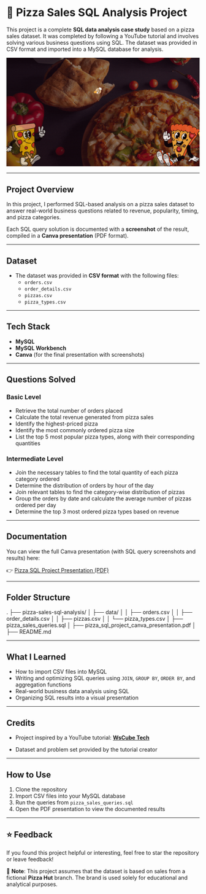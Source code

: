 # 🍕 Pizza Sales SQL Analysis Project

This project is a complete **SQL data analysis case study** based on a pizza sales dataset. It was completed by following a YouTube tutorial and involves solving various business questions using SQL. The dataset was provided in CSV format and imported into a MySQL database for analysis.

[![View Presentation](./preview_slide.gif)](./pizza_sales_project_canva_presentation-compressed.pdf)



---

##  Project Overview

In this project, I performed SQL-based analysis on a pizza sales dataset to answer real-world business questions related to revenue, popularity, timing, and pizza categories. 

Each SQL query solution is documented with a **screenshot** of the result, compiled in a **Canva presentation** (PDF format).

---

##  Dataset

- The dataset was provided in **CSV format** with the following files:
  - `orders.csv`
  - `order_details.csv`
  - `pizzas.csv`
  - `pizza_types.csv`

---

##  Tech Stack

- **MySQL**
- **MySQL Workbench**
- **Canva** (for the final presentation with screenshots)

---

##   Questions Solved

###  Basic Level

-  Retrieve the total number of orders placed  
-  Calculate the total revenue generated from pizza sales  
-  Identify the highest-priced pizza  
-  Identify the most commonly ordered pizza size  
-  List the top 5 most popular pizza types, along with their corresponding quantities  

###  Intermediate Level

-  Join the necessary tables to find the total quantity of each pizza category ordered  
-  Determine the distribution of orders by hour of the day  
-  Join relevant tables to find the category-wise distribution of pizzas  
-  Group the orders by date and calculate the average number of pizzas ordered per day  
-  Determine the top 3 most ordered pizza types based on revenue  

---

##  Documentation

You can view the full Canva presentation (with SQL query screenshots and results) here:

👉 [Pizza SQL Project Presentation (PDF)](./pizza_sales_project_canva_presentation-compressed.pdf)

---

##  Folder Structure
.
├── pizza-sales-sql-analysis/
│ ├── data/
│ │ ├── orders.csv
│ │ ├── order_details.csv
│ │ ├── pizzas.csv
│ │ └── pizza_types.csv
│ ├── pizza_sales_queries.sql
│ ├── pizza_sql_project_canva_presentation.pdf
│ ├── README.md


---

##  What I Learned

- How to import CSV files into MySQL
- Writing and optimizing SQL queries using `JOIN`, `GROUP BY`, `ORDER BY`, and aggregation functions
- Real-world business data analysis using SQL
- Organizing SQL results into a visual presentation

---

##  Credits

- Project inspired by a YouTube tutorial: **[WsCube Tech](https://youtu.be/zZpMvAedh_E?si=vaYBlt6GlvHZB_rd)**

- Dataset and problem set provided by the tutorial creator

---

##  How to Use

1. Clone the repository
2. Import CSV files into your MySQL database
3. Run the queries from `pizza_sales_queries.sql`
4. Open the PDF presentation to view the documented results

---

## ⭐ Feedback

If you found this project helpful or interesting, feel free to star the repository or leave feedback!


📌 **Note**: This project assumes that the dataset is based on sales from a fictional **Pizza Hut** branch. The brand is used solely for educational and analytical purposes.
